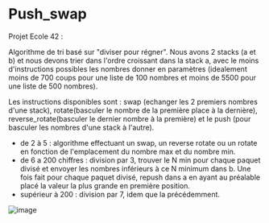 # Push_swap

Projet Ecole 42 :

Algorithme de tri basé sur "diviser pour régner". Nous avons 2 stacks (a et b) et nous devons trier dans l'ordre croissant dans la stack a, 
avec le moins d'instructions possibles les nombres donner en paramètres (idealement moins de 700 coups pour une liste de 100 nombres 
et moins de 5500 pour une liste de 500 nombres).

Les instructions disponibles sont : swap (echanger les 2 premiers nombres d'une stack), rotate(basculer le nombre de la première place à la dernière),
reverse_rotate(basculer le dernier nombre à la première) et le push (pour basculer les nombres d'une stack à l'autre).

- de 2 à 5 : algorithme effectuant un swap, un reverse rotate ou un rotate en fonction de l'emplacement du nombre max et du nombre min.
- de 6 a 200 chiffres : division par 3, trouver le N min pour chaque paquet divisé et envoyer les nombres inférieurs à ce N minimum dans b.
                        Une fois fait pour chaque paquet divisé, repush dans a en ayant au préalable placé la valeur la plus grande en première position.
- supérieur à 200 : division par 7, idem que la précédemment.

![image](https://user-images.githubusercontent.com/88725985/220952015-596fce02-45a9-4b8b-bd03-a32f93f521b7.png)
